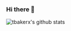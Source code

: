### Hi there 👋

<img src="https://camo.githubusercontent.com/72128311dfa160b457e3657298e439942f0b54670f4b6fbd4b47306abd1038c1/68747470733a2f2f6769746875622d726561646d652d73746174732e76657263656c2e6170702f6170693f757365726e616d653d7462616b65727826636f756e745f707269766174653d747275652673686f775f69636f6e733d74727565267469746c655f636f6c6f723d6666662669636f6e5f636f6c6f723d37396666393726746578745f636f6c6f723d3966396639662662675f636f6c6f723d313531353135" alt="tbakerx's github stats" data-canonical-src="https://github-readme-stats.vercel.app/api?username=TargetZero1&amp;count_private=true&amp;show_icons=true&amp;title_color=fff&amp;icon_color=79ff97&amp;text_color=9f9f9f&amp;bg_color=151515" style="max-width: 100%;">
<!--
**TargetZero1/TargetZero1** is a ✨ _special_ ✨ repository because its `README.md` (this file) appears on your GitHub profile.

Here are some ideas to get you started:

- 🔭 I’m currently working on ...
- 🌱 I’m currently learning ...
- 👯 I’m looking to collaborate on ...
- 🤔 I’m looking for help with ...
- 💬 Ask me about ...
- 📫 How to reach me: ...
- 😄 Pronouns: ...
- ⚡ Fun fact: ...
-->
